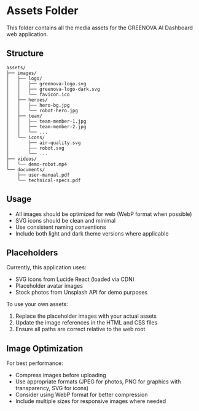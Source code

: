 # Assets Folder

This folder contains all the media assets for the GREENOVA AI Dashboard web application.

## Structure

```
assets/
├── images/
│   ├── logo/
│   │   ├── greenova-logo.svg
│   │   ├── greenova-logo-dark.svg
│   │   └── favicon.ico
│   ├── heroes/
│   │   ├── hero-bg.jpg
│   │   └── robot-hero.jpg
│   ├── team/
│   │   ├── team-member-1.jpg
│   │   ├── team-member-2.jpg
│   │   └── ...
│   └── icons/
│       ├── air-quality.svg
│       ├── robot.svg
│       └── ...
├── videos/
│   └── demo-robot.mp4
└── documents/
    ├── user-manual.pdf
    └── technical-specs.pdf
```

## Usage

- All images should be optimized for web (WebP format when possible)
- SVG icons should be clean and minimal
- Use consistent naming conventions
- Include both light and dark theme versions where applicable

## Placeholders

Currently, this application uses:
- SVG icons from Lucide React (loaded via CDN)
- Placeholder avatar images
- Stock photos from Unsplash API for demo purposes

To use your own assets:
1. Replace the placeholder images with your actual assets
2. Update the image references in the HTML and CSS files
3. Ensure all paths are correct relative to the web root

## Image Optimization

For best performance:
- Compress images before uploading
- Use appropriate formats (JPEG for photos, PNG for graphics with transparency, SVG for icons)
- Consider using WebP format for better compression
- Include multiple sizes for responsive images where needed
